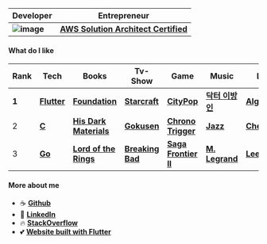 |Developer |Entrepreneur |
|-|-|
| __![image](https://images.youracclaim.com/size/64x64/images/4bc21d8b-4afe-4fbd-9a90-a9de8bf7b240/AWS-SolArchitect-Associate-2020.png)__ | __[AWS Solution Architect Certified](https://www.youracclaim.com/badges/bb0f9de1-9b3c-4f39-a185-5085a7823187/)__ |

#### What do I like

|Rank|Tech|Books|Tv-Show|Game|Music|Logic|Culture
|-|-|-|-|-|-|-|-|
| __1__| [__Flutter__](https://flutter.dev/docs/get-started/install) | [__Foundation__](https://en.wikipedia.org/wiki/Foundation_series) | [__Starcraft__](https://www.youtube.com/watch?v=Jen46qkZVNI) | [__CityPop__](https://www.youtube.com/watch?v=fp2psphgAK4&t=23m41s)  | [__닥터 이방인__](https://en.wikipedia.org/wiki/Doctor_Stranger) | [__Algorithms__](https://github.com/agavrel/Nailing-the-Coding-Interview) | [__Korea__](https://www.youtube.com/watch?v=6btsEOWHlnc)
|2| [__C__](https://github.com/agavrel/42_CheatSheet) | [__His Dark Materials__](https://en.wikipedia.org/wiki/His_Dark_Materials) | [__Gokusen__](https://www.imdb.com/title/tt0292765/) | [__Chrono Trigger__](https://en.wikipedia.org/wiki/Chrono_Trigger)| [__Jazz__](https://www.youtube.com/watch?v=rDwOweS4viY) | [__Chess__](https://www.chess.com/member/agavrel) | [__Japan__](https://www.youtube.com/watch?v=q48xVf-AbmA)
|3| [__Go__](https://golang.org/) | [__Lord of the Rings__](https://en.wikipedia.org/wiki/The_Lord_of_the_Rings) | [__Breaking Bad__](https://www.imdb.com/title/tt0903747/) | [__Saga Frontier II__](https://en.wikipedia.org/wiki/SaGa_Frontier_2) | [__M. Legrand__](https://www.youtube.com/watch?v=_8yOVYTkgPs) | [__LeetCode__](https://leetcode.com/agavrel/) | [__France__](https://en.wikipedia.org/wiki/Baguette)


#### More about me
- :coffee: [__Github__](https://github.com/agavrel)
- 🧐 [__LinkedIn__](https://www.linkedin.com/in/antonin-gavrel-086b2618/)
- :fire: [__StackOverflow__](https://stackoverflow.com/users/3161139/antonin-gavrel)
- :two_hearts: [__Website built with Flutter__](https://agavrel.github.io/)


<!--
**agavrel/agavrel** is a ✨ _special_ ✨ repository because its `README.md` (this file) appears on your GitHub profile.

Here are some ideas to get you started:

- 🔭 I’m currently working on ...
- 🌱 I’m currently learning ...
- 👯 I’m looking to collaborate on ...
- 🤔 I’m looking for help with ...
- 💬 Ask me about ...
- 📫 How to reach me: ...
- 😄 Pronouns: ...
- ⚡ Fun fact: ...
-->
